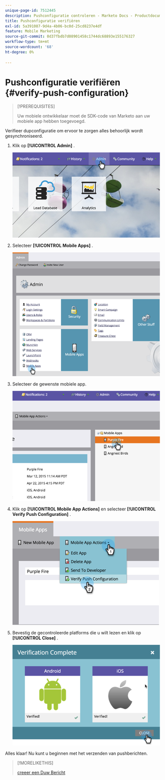 ```yaml
---
unique-page-id: 7512445
description: Pushconfiguratie controleren - Marketo Docs - Productdocumentatie
title: Pushconfiguratie verifiëren
exl-id: 5a391087-9d4a-4b06-bc0d-25cd8237e4df
feature: Mobile Marketing
source-git-commit: 0d37fbdb7d08901458c1744dc68893e155176327
workflow-type: tm+mt
source-wordcount: '68'
ht-degree: 0%

---
```


# Pushconfiguratie verifiëren {#verify-push-configuration}

>[!PREREQUISITES]
>
>Uw mobiele ontwikkelaar moet de SDK-code van Marketo aan uw mobiele app hebben toegevoegd.

Verifieer dupconfiguratie om ervoor te zorgen alles behoorlijk wordt gesynchroniseerd.

1. Klik op **[!UICONTROL Admin]** .

   ![](assets/image2015-4-22-16-3a12-3a32.png)

1. Selecteer **[!UICONTROL Mobile Apps]** .

   ![](assets/image2015-4-22-16-3a14-3a29.png)

1. Selecteer de gewenste mobiele app.

   ![](assets/image2015-4-22-16-3a33-3a19.png)

1. Klik op **[!UICONTROL Mobile App Actions]** en selecteer **[!UICONTROL Verify Push Configuration]** .

   ![](assets/image2015-4-22-17-3a25-3a8.png)

1. Bevestig de gecontroleerde platforms die u wilt lezen en klik op **[!UICONTROL Close]** .

   ![](assets/image2015-4-22-18-3a52-3a38.png)

Alles klaar! Nu kunt u beginnen met het verzenden van pushberichten.

>[!MORELIKETHIS]
>
>[ creeer een Duw Bericht ](/help/marketo/product-docs/mobile-marketing/push-notifications/create-a-push-notification.md)
